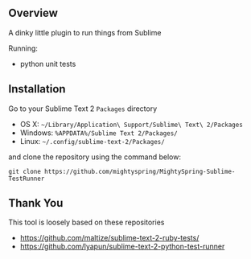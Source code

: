 Overview
--------
A dinky little plugin to run things from Sublime

Running:

  - python unit tests 

Installation
------------

Go to your Sublime Text 2 `Packages` directory

 - OS X: `~/Library/Application\ Support/Sublime\ Text\ 2/Packages`
 - Windows: `%APPDATA%/Sublime Text 2/Packages/`
 - Linux: `~/.config/sublime-text-2/Packages/`

and clone the repository using the command below:

``` shell
git clone https://github.com/mightyspring/MightySpring-Sublime-TestRunner
```

Thank You
---------

This tool is loosely based on these repositories

 - https://github.com/maltize/sublime-text-2-ruby-tests/
 - https://github.com/lyapun/sublime-text-2-python-test-runner